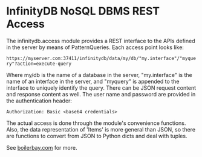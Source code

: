
# InfinityDB NoSQL DBMS REST Access

The infinitydb.access module provides a REST interface to the APIs
defined in the server by means of PatternQueries.
Each access point looks like:

`https://myserver.com:37411/infinitydb/data/my/db/"my.interface"/"myquery"?action=execute-query`

 Where my/db is the name of a database in the server, "my.interface"
 is the name of an interface in the server, and "myquery" is
 appended to the interface to uniquely identify the query.
 There can be JSON request content and response content as well.
 The user name and password are provided in the authentication
 header: 
 
 `Authorization: Basic <base64 credentials>`
 
 The actual access is done through the module's convenience
 functions. Also, the data representation of 'Items' is
 more general than JSON, so there are functions to
 convert from JSON to Python dicts and deal with
 tuples.
 
 See [boilerbay.com](boilerbay.com) for more.
 
